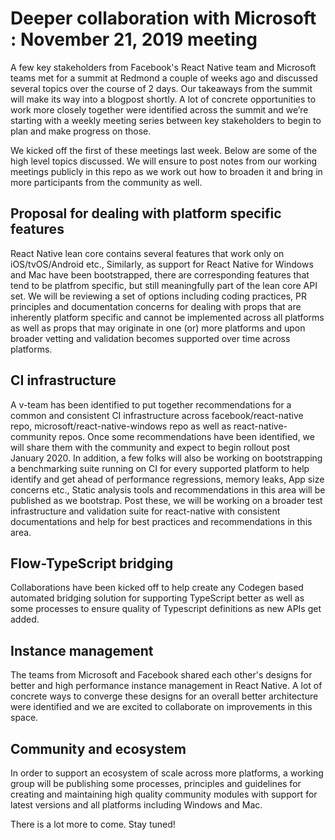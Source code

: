 # Deeper collaboration with Microsoft : November 21, 2019 meeting
A few key stakeholders from Facebook's React Native team and Microsoft teams met for a summit at Redmond a couple of weeks ago and discussed several topics over the course of 2 days. Our takeaways from the summit will make its way into a blogpost shortly. A lot of concrete opportunities to work more closely together were identified across the summit and we’re starting with a weekly meeting series between key stakeholders to begin to plan and make progress on those.

We kicked off the first of these meetings last week. Below are some of the high level topics discussed. We will ensure to post notes from our working meetings publicly in this repo as we work out how to broaden it and bring in more participants from the community as well. 

## Proposal for dealing with platform specific features
React Native lean core contains several features that work only on iOS/tvOS/Android etc., Similarly, as support for React Native for Windows and Mac have been bootstrapped, there are corresponding features that tend to be platfrom specific, but still meaningfully part of the lean core API set. We will be reviewing a set of options including coding practices, PR principles and documentation concerns for dealing with props that are inherently platform specific and cannot be implemented across all platforms as well as props that may originate in one (or) more platforms and upon broader vetting and validation becomes supported over time across platforms. 

## CI infrastructure 
A v-team has been identified to put together recommendations for a common and consistent CI infrastructure across facebook/react-native repo, microsoft/react-native-windows repo as well as react-native-community repos. Once some recommendations have been identified, we will share them with the community and expect to begin rollout post January 2020. In addition, a few folks will also be working on bootstrapping a benchmarking suite running on CI for every supported platform to help identify and get ahead of performance regressions, memory leaks, App size concerns etc., Static analysis tools and recommendations in this area will be published as we bootstrap.
Post these, we will be working on a broader test infrastructure and validation suite for react-native with consistent documentations and help for best practices and recommendations in this area. 

## Flow-TypeScript bridging
Collaborations have been kicked off to help create any Codegen based automated bridging solution for supporting TypeScript better as well as some processes to ensure quality of Typescript definitions as new APIs get added. 

## Instance management
The teams from Microsoft and Facebook shared each other's designs for better and high performance instance management in React Native. A lot of concrete ways to converge these designs for an overall better architecture were identified and we are excited to collaborate on improvements in this space.

## Community and ecosystem
In order to support an ecosystem of scale across more platforms, a working group will be publishing some processes, principles and guidelines for creating and maintaining high quality community modules with support for latest versions and all platforms including Windows and Mac. 

There is a lot more to come. Stay tuned!

